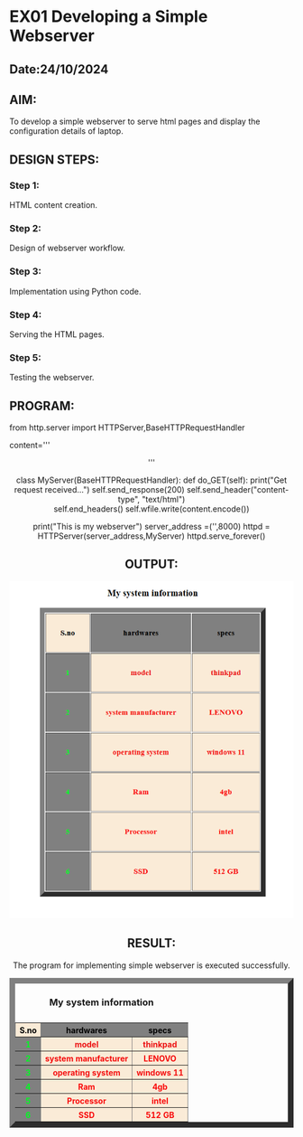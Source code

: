 # EX01 Developing a Simple Webserver
## Date:24/10/2024


## AIM:
To develop a simple webserver to serve html pages and display the configuration details of laptop.

## DESIGN STEPS:
### Step 1: 
HTML content creation.

### Step 2:
Design of webserver workflow.

### Step 3:
Implementation using Python code.

### Step 4:
Serving the HTML pages.

### Step 5:
Testing the webserver.

## PROGRAM:
from http.server import HTTPServer,BaseHTTPRequestHandler

content='''
<html>
<head>
<title> My Web Server</title>
</head>
<body>
    <center><table border="10" cellpadding="30">
        <caption><h3>My system information</caption></h3>
        <tr bgcolor="grey" style="color:black;">
          <th bgcolor="antiquewhite">S.no</th><th>hardwares</th><th>specs</th>
        </tr>
        <tr bgcolor="antiquewhite" style="color:rgb(236, 18, 18);">
          <th bgcolor="grey" style="color:rgb(2, 247, 35);"> 1</td><th>model</th><th>thinkpad</th>
        </tr>
        <tr bgcolor="antiquewhite" style="color:rgb(245, 10, 10);">
            <th bgcolor="grey" style="color:rgb(2, 247, 35);">2</th><th>system manufacturer</th><th>LENOVO</th>
          </tr>
          <tr bgcolor="antiquewhite" style="color:rgb(244, 17, 17);">
            <th bgcolor="grey" style="color:rgb(2, 247, 35);">3</th><th>operating system</th><th>windows 11</th>
          </tr>
          <tr bgcolor="antiquewhite" style="color:rgb(250, 9, 9);">
            <th bgcolor="grey" style="color:rgb(2, 247, 35);">4</th><th>Ram</th><th>4gb</th>
          </tr>
          <tr bgcolor="antiquewhite" style="color:rgb(250, 12, 12);">
            <th bgcolor="grey" style="color:rgb(2, 247, 35);">5</th><th>Processor</th><th>intel</th>
          </tr>
          <tr bgcolor="antiquewhite" style="color:rgb(248, 9, 9);">
            <th bgcolor="grey" style="color:rgb(2, 247, 35);">6</th><th>SSD</th><th>512 GB</th>
          </tr>
        </center>

</body>
</html>

'''


class MyServer(BaseHTTPRequestHandler):
    def do_GET(self):
        print("Get request received...")
        self.send_response(200) 
        self.send_header("content-type", "text/html")       
        self.end_headers()
        self.wfile.write(content.encode())

print("This is my webserver") 
server_address =('',8000)
httpd = HTTPServer(server_address,MyServer)
httpd.serve_forever()  
## OUTPUT:
![alt text](<Screenshot (29).png>)


## RESULT:
The program for implementing simple webserver is executed successfully.
